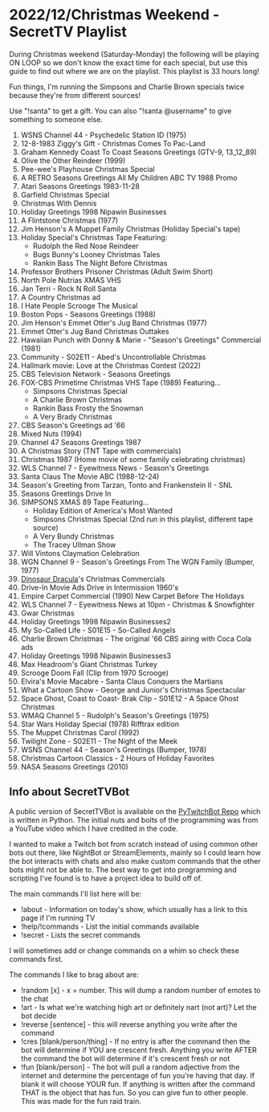 # 2022/12/Christmas Weekend - SecretTV Playlist

During Christmas weekend (Saturday-Monday) the following will be playing ON LOOP so we don't know the exact time for each special, but use this guide to find out where we are on the playlist.  This playlist is 33 hours long!

Fun things, I'm running the Simpsons and Charlie Brown specials twice because they're from different sources!

Use "!santa" to get a gift.  You can also "!santa @username" to give something to someone else.

1. WSNS Channel 44 - Psychedelic Station ID (1975)
2. 12-8-1983 Ziggy's Gift - Christmas Comes To Pac-Land
3. Graham Kennedy Coast To Coast Seasons Greetings (GTV-9, 13_12_89)
4. Olive the Other Reindeer (1999)
5. Pee-wee's Playhouse Christmas Special
6. A RETRO Seasons Greetings All My Children ABC TV 1988 Promo
7. Atari Seasons Greetings 1983-11-28
8. Garfield Christmas Special
9. Christmas With Dennis
10. Holiday Greetings 1998 Nipawin Businesses
11. A Flintstone Christmas (1977)
12. Jim Henson's A Muppet Family Christmas (Holiday Special's tape)
13. Holiday Special's Christmas Tape Featuring:
    - Rudolph the Red Nose Reindeer
    - Bugs Bunny's Looney Christmas Tales
    - Rankin Bass The Night Before Christmas
14. Professor Brothers Prisoner Christmas (Adult Swim Short)
15. North Pole Nutrias XMAS VHS
16. Jan Terri - Rock N Roll Santa
17. A Country Christmas ad
18. I Hate People Scrooge The Musical
19. Boston Pops - Seasons Greetings (1988)
20. Jim Henson's Emmet Otter's Jug Band Christmas (1977)
21. Emmet Otter's Jug Band Christmas Outtakes
22. Hawaiian Punch with Donny & Marie - "Season's Greetings" Commercial (1981)
23. Community - S02E11 - Abed's Uncontrollable Christmas
24. Hallmark movie: Love at the Christmas Contest (2022)
25. CBS Television Network - Seasons Greetings
26. FOX-CBS Primetime Christmas VHS Tape (1989) Featuring...
    - Simpsons Christmas Special
    - A Charlie Brown Christmas
    - Rankin Bass Frosty the Snowman
    - A Very Brady Christmas
27. CBS Season's Greetings ad '66
28. Mixed Nuts (1994)
29. Channel 47 Seasons Greetings 1987
30. A Christmas Story (TNT Tape with commercials)
31. Christmas 1987 (Home movie of some family celebrating christmas)
32. WLS Channel 7 - Eyewitness News - Season's Greetings
33. Santa Claus The Movie ABC (1988-12-24)
34. Season's Greeting from Tarzan, Tonto and Frankenstein II - SNL
35. Seasons Greetings Drive In
36. SIMPSONS XMAS 89 Tape Featuring...
     - Holiday Edition of America's Most Wanted
     - Simpsons Christmas Special (2nd run in this playlist, different tape source)
     - A Very Bundy Christmas
     - The Tracey Ullman Show
37. Will Vintons Claymation Celebration
38. WGN Channel 9 - Season's Greetings From The WGN Family (Bumper, 1977)
39. [Dinosaur Dracula](https://dinosaurdracula.com/)'s Christmas Commercials
40. Drive-In Movie Ads Drive in Intermission 1960's
41. Empire Carpet Commercial (1990) New Carpet Before The Holidays
42. WLS Channel 7 - Eyewitness News at 10pm - Christmas & Snowfighter
43. Gwar Christmas
44. Holiday Greetings 1998 Nipawin Businesses2
45. My So-Called Life - S01E15 - So-Called Angels
46. Charlie Brown Christmas - The original '66 CBS airing with Coca Cola ads
47. Holiday Greetings 1998 Nipawin Businesses3
48. Max Headroom's Giant Christmas Turkey
49. Scrooge Doom Fall (Clip from 1970 Scrooge)
50. Elvira's Movie Macabre - Santa Claus Conquers the Martians
51. What a Cartoon Show - George and Junior's Christmas Spectacular
52. Space Ghost, Coast to Coast- Brak Clip - S01E12 - A Space Ghost Christmas
53. WMAQ Channel 5 - Rudolph's Season's Greetings (1975)
54. Star Wars Holiday Special (1978) Rifftrax edition
55. The Muppet Christmas Carol (1992)
56. Twilight Zone - S02E11 - The Night of the Meek
57. WSNS Channel 44 - Season's Greetings (Bumper, 1978)
58. Christmas Cartoon Classics - 2 Hours of Holiday Favorites
59. NASA Seasons Greetings (2010)


## Info about SecretTVBot

A public version of SecretTVBot is available on the [PyTwitchBot Repo](https://github.com/awbored/PyTwitchBot) which is written in Python.  The initial nuts and bolts of the programming was from a YouTube video which I have credited in the code.

I wanted to make a Twitch bot from scratch instead of using common other bots out there, like NightBot or StreamElements, mainly so I could learn how the bot interacts with chats and also make custom commands that the other bots might not be able to.  The best way to get into programming and scripting I've found is to have a project idea to build off of.

The main commands I'll list here will be:

 - !about - Information on today's show, which usually has a link to this page if I'm running TV
 - !help/!commands - List the initial commands available
 - !secret - Lists the secret commands

I will sometimes add or change commands on a whim so check these commands first.

The commands I like to brag about are:

 - !random [x] - x = number.  This will dump a random number of emotes to the chat
 - !art - Is what we're watching high art or definitely nart (not art)?  Let the bot decide
 - !reverse [sentence] - this will reverse anything you write after the command
 - !cres [blank/person/thing] - If no entry is after the command then the bot will determine if YOU are crescent fresh.  Anything you write AFTER the command the bot will determine if it's crescent fresh or not
 - !fun [blank/person] - The bot will pull a random adjective from the internet and determine the percentage of fun you're having that day.  If blank it will choose YOUR fun.  If anything is written after the command THAT is the object that has fun.  So you can give fun to other people.  This was made for the fun raid train.
